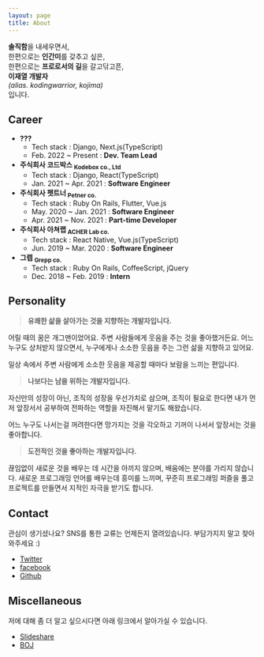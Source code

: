 ```yaml
---
layout: page
title: About
---
```


<div class="text-right">
<b>솔직함</b>을 내세우면서, <br/>
한편으로는 <b>인간미</b>를 갖추고 싶은, <br/>
한편으로는 <b>프로로서의 길</b>을 갈고닦고픈,<br/>
<b>이재열 개발자</b><br/><i>(alias. kodingwarrior, kojima)</i><br/>
입니다.
</div>


## Career

* **???**
  * Tech stack : Django, Next.js(TypeScript)
  * Feb. 2022 ~ Present : **Dev. Team Lead**
* **주식회사 코드박스 <sub>Kodebox co., Ltd</sub>**
  * Tech stack : Django, React(TypeScript)
  * Jan. 2021 ~ Apr. 2021 : **Software Engineer**
* **주식회사 펫트너 <sub>Petner co.</sub>**
  * Tech stack : Ruby On Rails, Flutter, Vue.js
  * May. 2020 ~ Jan. 2021 : **Software Engineer**
  * Apr. 2021 ~ Nov. 2021 : **Part-time Developer** 
* **주식회사 아쳐랩 <sub>ACHER Lab co.</sub>**
  * Tech stack : React Native, Vue.js(TypeScript)
  * Jun. 2019 ~ Mar. 2020 : **Software Engineer**
* **그렙 <sub>Grepp co.</sub>**
  * Tech stack : Ruby On Rails, CoffeeScript, jQuery
  * Dec. 2018 ~ Feb. 2019 : **Intern**

## **Personality**

> **유쾌한 삶을 살아가는 것을 지향하는 개발자입니다.**

어릴 때의 꿈은 개그맨이었어요. 주변 사람들에게 웃음을 주는 것을 좋아했거든요. 어느 누구도 상처받지 않으면서, 누구에게나 소소한 웃음을 주는 그런 삶을 지향하고 있어요.

일상 속에서 주변 사람에게 소소한 웃음을 제공할 때마다 보람을 느끼는 편입니다.

> **나보다는 남을 위하는 개발자입니다.**

자신만의 성장이 아닌, 조직의 성장을 우선가치로 삼으며, 조직이 필요로 한다면 내가 먼저 앞장서서 공부하여 전파하는 역할을 자진해서 맡기도 해왔습니다.

어느 누구도 나서는걸 꺼려한다면 망가지는 것을 각오하고 기꺼이 나서서 앞장서는 것을 좋아합니다.

> **도전적인 것을 좋아하는 개발자입니다.**

끊임없이 새로운 것을 배우는 데 시간을 아끼지 않으며, 배움에는 분야를 가리지 않습니다. 새로운 프로그래밍 언어를 배우는데 흥미를 느끼며, 꾸준히 프로그래밍 퍼즐을 풀고 프로젝트를 만들면서 지적인 자극을 받기도 합니다.

## Contact

관심이 생기셨나요? SNS를 통한 교류는 언제든지 열려있습니다. 부담가지지 말고 찾아와주세요 :)

* [Twitter](https://twitter.com/kodingwarrior)
* [facebook](https://facebook.com/kodingwarrior)
* [Github](https://github.com/malkoG)

## Miscellaneous

저에 대해 좀 더 알고 싶으시다면 아래 링크에서 알아가실 수 있습니다.

* [Slideshare](https://www.slideshare.net/JaeyeolLee4)
* [BOJ](https://acmicpc.net/user/malkoring)
